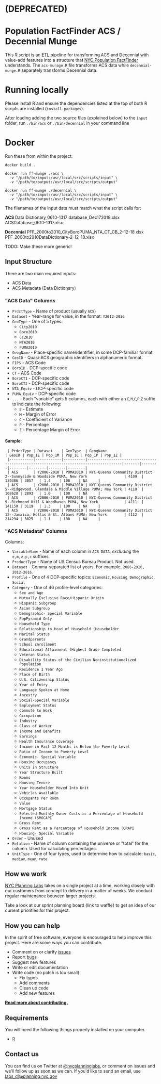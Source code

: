 # (DEPRECATED)

# Population FactFinder ACS / Decennial Munge

This R script is an [ETL](https://en.wikipedia.org/wiki/Extract,_transform,_load) pipeline for transforming ACS and Decennial with value-add features into a structure that [NYC Population FactFinder](https://github.com/NYCPlanning/labs-nyc-factfinder) understands. The `acs-munage.R` file transforms ACS data while `decennial-munge.R` separately transforms Decennial data.

# Running locally

Please install R and ensure the dependencies listed at the top of both R scripts are installed (`install.packages`).

After loading adding the two source files (explained below) to the `input` folder, run `./bin/acs` or `./bin/decennial` in your command line

# Docker

Run these from within the project:

`docker build .`

```
docker run ff-munge ./acs \
  -v "/path/to/input:/usr/local/src/scripts/input" \
  -v "/path/to/output:/usr/local/src/scripts/output"
```

```
docker run ff-munge ./decennial \
  -v "/path/to/input:/usr/local/src/scripts/input" \
  -v "/path/to/output:/usr/local/src/scripts/output"
```

The filenames of the input data must match what the script calls for:

__ACS__
Data Dictionary_0610-1317 database_Dec172018.xlsx
ACSDatabase_0610-1317.xlsx

__Decennial__
PFF_2000to2010_CityBoroPUMA_NTA_CT_CB_2-12-18.xlsx
PFF_2000to2010DataDictionary-2-12-18.xlsx

TODO: Make these more generic!

## Input Structure

There are two main required inputs:
 - ACS Data
 - ACS Metadata (Data Dictionary)

### "ACS Data" Columns
 - `PrdctType` - Name of product (usually `ACS`)
 - `Dataset` - Year-range for value, in the format: `Y2012-2016`
 - `GeoType` - One of 5 types:
    - `City2010`
    - `Boro2010`
    - `CT2010`
    - `NTA2010`
    - `PUMA2010`
 - `GeogName` - Place-specific name/identifier, in some DCP-familiar format
 - `GeoID` - Quasi-ACS geographic identifiers in alphanumeric format.
 - `FIPS` - ACS Code
 - `BoroID` - DCP-specific code
 - `CT` - ACS Code
 - `BoroCT1` - DCP-specific code
 - `BoroCT2` - DCP-specific code
 - `NTA_Equiv` - DCP-specific code
 - `PUMA_Equiv` - DCP-specific code
 - `...` - Each "variable" gets 5 columns, each with either an `E`,`M`,`C`,`P`,`Z` suffix to indicate the following:
   - `E` - Estimate
   - `M` - Margin of Error
   - `C` - Coefficient of Variance
   - `P` - Percentage
   - `Z` - Percentage Margin of Error


 #### Sample:


     | PrdctType | Dataset    | GeoType  | GeogName                                                                             | GeoID | Pop_1E | Pop_1M | Pop_1C | Pop_1P | Pop_1Z |
     |-----------|------------|----------|--------------------------------------------------------------------------------------|-------|--------|--------|--------|--------|--------|
     | ACS       | Y2006-2010 | PUMA2010 | NYC-Queens Community District 2--Sunnyside & Woodside PUMA, New York                 | 4109  | 130386 | 3057   | 1.4    | 100    | NA     |
     | ACS       | Y2006-2010 | PUMA2010 | NYC-Queens Community District 5--Ridgewood, Glendale & Middle Village PUMA; New York | 4110  | 168628 | 2893   | 1.0    | 100    | NA     |
     | ACS       | Y2006-2010 | PUMA2010 | NYC-Queens Community District 9--Richmond Hill & Woodhaven PUMA, New York            | 4111  | 141150 | 3119   | 1.3    | 100    | NA     |
     | ACS       | Y2006-2010 | PUMA2010 | NYC-Queens Community District 12--Jamaica, Hollis & St. Albans PUMA; New York        | 4112  | 214294 | 3825   | 1.1    | 100    | NA     |


### "ACS Metadata" Columns
Columns:
 - `VariableName` - Name of each column in `ACS DATA`, _excluding_ the `e,m,z,p,c` suffixes
 - `ProductType` - Name of US Census Bureau Product. Not used.
 - `Dataset` - Comma-separated list of years. For example, `2006-2010, 2012-2016`.
 - `Profile` - One of 4 DCP-specific topics: `Economic`, `Housing`, `Demographic`, `Social`
 - `Category` - One of 46 profile-level categories:
   - `Sex and Age`
   - `Mutually Exclusive Race/Hispanic Origin`
   - `Hispanic Subgroup`
   - `Asian Subgroup`
   - `Demographic- Special Variable`
   - `PopPyramid Only`
   - `Household Type`
   - `Relationship to Head of Household (Householder`
   - `Marital Status`
   - `Grandparents`
   - `School Enrollment`
   - `Educational Attainment (Highest Grade Completed`
   - `Veteran Status`
   - `Disability Status of the Civilian Noninstitutionalized Population`
   - `Residence 1 Year Ago`
   - `Place of Birth`
   - `U.S. Citizenship Status`
   - `Year of Entry`
   - `Language Spoken at Home`
   - `Ancestry`
   - `Social-Special Variable`
   - `Employment Status`
   - `Commute to Work`
   - `Occupation`
   - `Industry`
   - `Class of Worker`
   - `Income and Benefits`
   - `Earnings`
   - `Health Insurance Coverage`
   - `Income in Past 12 Months is Below the Poverty Level`
   - `Ratio of Income to Poverty Level`
   - `Economic- Special Variable`
   - `Housing Occupancy`
   - `Units in Structure`
   - `Year Structure Built`
   - `Rooms`
   - `Housing Tenure`
   - `Year Householder Moved Into Unit`
   - `Vehicles Available`
   - `Occupants Per Room`
   - `Value`
   - `Mortgage Status`
   - `Selected Monthly Owner Costs as a Percentage of Household Income (SMOCAPI`
   - `Gross Rent`
   - `Gross Rent as a Percentage of Household Income (GRAPI`
   - `Housing- Special Variable`
 - `Order` - Unused
 - `Relation` - Name of column containing the universe or "total" for the column. Used for calculating percentages.
 - `UnitType` - One of four types, used to determine how to calculate: `basic`, `median`, `mean`, `rate`

## How we work

[NYC Planning Labs](https://planninglabs.nyc) takes on a single project at a time, working closely with our customers from concept to delivery in a matter of weeks.  We conduct regular maintenance between larger projects.  

Take a look at our sprint planning board {link to waffle} to get an idea of our current priorities for this project.

## How you can help

In the spirit of free software, everyone is encouraged to help improve this project.  Here are some ways you can contribute.

- Comment on or clarify [issues](https://github.com/NYCPlanning/labs-factfinder-acs-munge/issues)
- Report [bugs](https://github.com/NYCPlanning/labs-factfinder-acs-munge/issues)
- Suggest new features
- Write or edit documentation
- Write code (no patch is too small)
  - Fix typos
  - Add comments
  - Clean up code
  - Add new features

**[Read more about contributing.](CONTRIBUTING.md)**

## Requirements

You will need the following things properly installed on your computer.

- [R](https://www.r-project.org)

## Contact us

You can find us on Twitter at [@nycplanninglabs](https://twitter.com/nycplanninglabs), or comment on issues and we'll follow up as soon as we can. If you'd like to send an email, use [labs_dl@planning.nyc.gov](mailto:labs_dl@planning.nyc.gov)
